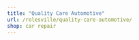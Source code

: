 ```yaml
---
title: "Quality Care Automotive"
url: /rolesville/quality-care-automotive/
shop: car repair
---
```

